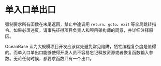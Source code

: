 单入口单出口 
===========================



强制要求所有函数在末尾返回，禁止中途调用 `return`、`goto`、`exit` 等全局跳转指令。如果必须违反，请事先征得项目负责人和项目架构师的同意，并详细注释原因。

OceanBase 认为大规模项目开发应该优先避免常见陷阱，牺牲编程复杂度是值得的。而单入口单出口能够使得开发人员不容易忘记释放资源或者恢复函数输入参数。无论任何时候，都要求函数只有一个出口。

